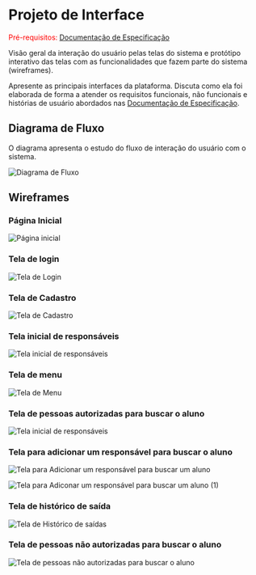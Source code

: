 
# Projeto de Interface

<span style="color:red">Pré-requisitos: <a href="2-Especificação do Projeto.md"> Documentação de Especificação</a></span>

Visão geral da interação do usuário pelas telas do sistema e protótipo interativo das telas com as funcionalidades que fazem parte do sistema (wireframes).

 Apresente as principais interfaces da plataforma. Discuta como ela foi elaborada de forma a atender os requisitos funcionais, não funcionais e histórias de usuário abordados nas <a href="2-Especificação do Projeto.md"> Documentação de Especificação</a>.

## Diagrama de Fluxo

O diagrama apresenta o estudo do fluxo de interação do usuário com o sistema.

![Diagrama de Fluxo](https://github.com/ICEI-PUC-Minas-PMV-ADS/ads-2024-1-e3-proj-mov-t5-saida-segura/assets/131215693/147bb84d-5e08-47a8-abc1-0ad45eef14ef)




## Wireframes
 
### Página Inicial

![Página inicial](https://github.com/ICEI-PUC-Minas-PMV-ADS/ads-2024-1-e3-proj-mov-t5-saida-segura/assets/131215693/04de8b14-19f5-412f-ab69-a50e139ff97e)


### Tela de login

![Tela de Login](https://github.com/ICEI-PUC-Minas-PMV-ADS/ads-2024-1-e3-proj-mov-t5-saida-segura/assets/131215693/6778121f-d6cf-4ce7-ac37-3e2f44024ef4)

### Tela de Cadastro

![Tela de Cadastro](https://github.com/ICEI-PUC-Minas-PMV-ADS/ads-2024-1-e3-proj-mov-t5-saida-segura/assets/131215693/e359665f-3b42-4575-b35b-6b2dfbcd54d3)


### Tela inicial de responsáveis

![Tela inicial de responsáveis](https://github.com/ICEI-PUC-Minas-PMV-ADS/ads-2024-1-e3-proj-mov-t5-saida-segura/assets/131215693/9287ca06-8a1c-412f-9057-0814f39a7b5e)

### Tela de menu

![Tela de Menu](https://github.com/ICEI-PUC-Minas-PMV-ADS/ads-2024-1-e3-proj-mov-t5-saida-segura/assets/131215693/0a00186e-e10b-43a4-8d8a-f32ef86ef46e)


### Tela de pessoas autorizadas para buscar o aluno

![Tela inicial de responsáveis](https://github.com/ICEI-PUC-Minas-PMV-ADS/ads-2024-1-e3-proj-mov-t5-saida-segura/assets/131215693/b2a0ef81-88d9-4735-b640-20753984e707)


### Tela para adicionar um responsável para buscar o aluno

![Tela para Adicionar um responsável para buscar um aluno](https://github.com/ICEI-PUC-Minas-PMV-ADS/ads-2024-1-e3-proj-mov-t5-saida-segura/assets/131215693/d4029245-f7e6-4565-95bb-f6d7004c8f59)

![Tela para Adiconar um responsável para buscar um aluno (1)](https://github.com/ICEI-PUC-Minas-PMV-ADS/ads-2024-1-e3-proj-mov-t5-saida-segura/assets/131215693/ee23dea2-a6c2-4f2c-92d2-53c6d2222bb2)


### Tela de histórico de saída

![Tela de Histórico de saídas](https://github.com/ICEI-PUC-Minas-PMV-ADS/ads-2024-1-e3-proj-mov-t5-saida-segura/assets/131215693/9ba9c6dc-ee05-46e1-b88e-1e245a7640de)


### Tela de pessoas não autorizadas para buscar o aluno

![Tela de pessoas não autorizadas para buscar o aluno](https://github.com/ICEI-PUC-Minas-PMV-ADS/ads-2024-1-e3-proj-mov-t5-saida-segura/assets/131215693/a08a7aad-a996-4a28-ab72-3f73368e2f54)






